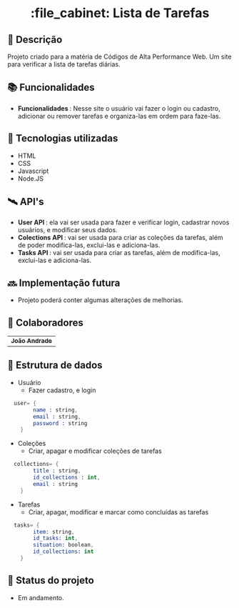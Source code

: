 <h1 align="center">:file_cabinet: Lista de Tarefas</h1>

## :memo: Descrição
Projeto criado para a matéria de Códigos de Alta Performance Web. Um site para verificar a lista de tarefas diárias.

## :books: Funcionalidades
* <b>Funcionalidades </b>: Nesse site o usuário vai fazer o login ou cadastro, adicionar ou remover tarefas e organiza-las em ordem para faze-las. 

## :wrench: Tecnologias utilizadas
* HTML
* CSS
* Javascript
* Node.JS

## 🛰️ API's
* <b>User API </b>: ela vai ser usada para fazer e verificar login, cadastrar novos usuários, e modificar seus dados.
* <b>Colections API </b>: vai ser usada para criar as coleções da tarefas, além de poder modifica-las, exclui-las e adiciona-las.
* <b>Tasks API </b>: vai ser usada para criar as tarefas, além de modifica-las, exclui-las e adiciona-las.

## :soon: Implementação futura
* Projeto poderá conter algumas alterações de melhorias.

## :handshake: Colaboradores
<table>
  <tr>
    <td align="center">
      <a href="https://github.com/joaoandrade07">
        <sub>
          <b>João Andrade</b>
        </sub>
      </a>
    </td>
  </tr>
</table>

## :game_die: Estrutura de dados
- Usuário
  - Fazer cadastro, e login
  
```s
  user= {
		name : string,
		email : string,
		password : string
	}
```

- Coleções
  - Criar, apagar e modificar coleções de tarefas
  
```s
  collections= {
		title : string,
		id_collections : int,
		email : string
	}
```

- Tarefas
  - Criar, apagar, modificar e marcar como concluídas as tarefas
  
```s
  tasks= {
		item: string,
		id_tasks: int,
		situation: boolean,
		id_collections: int
	}
```

## :dart: Status do projeto
* Em andamento.
